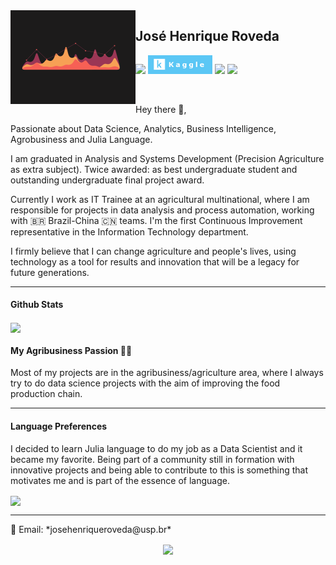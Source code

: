 <img align="left" alt="Area Chart" width="200" src="https://raw.githubusercontent.com/josehenriqueroveda/josehenriqueroveda/master/icon/areachart.gif">
<h2>José Henrique Roveda</h2>

<p align='left'>
<a href="https://www.linkedin.com/in/jhroveda/"><img height="30" src="https://img.shields.io/badge/LinkedIn-0077B5?style=for-the-badge&logo=linkedin&logoColor=white"></a>
<a href="https://www.kaggle.com/josehenriqueroveda"><img height="30" src="https://raw.githubusercontent.com/josehenriqueroveda/josehenriqueroveda/master/icon/kaggle-badge.png"></a>
 <a href="https://julialang.org/"><img height="30" src="https://img.shields.io/badge/-Julia-9558B2?style=for-the-badge&logo=julia&logoColor=white"></a>
<a href="https://stackoverflow.com/users/13136846/jos%c3%a9-henrique-roveda"><img height="30" src="https://img.shields.io/badge/Stack_Overflow-FE7A16?style=for-the-badge&logo=stack-overflow&logoColor=white"></a>
</p>
<br>

Hey there 👋,

Passionate about Data Science, Analytics, Business Intelligence, Agrobusiness and Julia Language.

I am graduated in Analysis and Systems Development (Precision Agriculture as extra subject). Twice awarded: as best undergraduate student and outstanding undergraduate final project award.

Currently I work as IT Trainee at an agricultural multinational, where I am responsible for projects in data analysis and process automation, working with 🇧🇷 Brazil-China 🇨🇳 teams.
I'm the first Continuous Improvement representative in the Information Technology department.

I firmly believe that I can change agriculture and people's lives, using technology as a tool for results and innovation that will be a legacy for future generations.

---
<h4>Github Stats</h4>

<a href="https://github.com/josehenriqueroveda/github-readme-stats">
  <img align="center" src="https://github-readme-stats.vercel.app/api?username=josehenriqueroveda&count_private=true&show_icons=true&theme=github_dark" />
</a>
<h4> My Agribusiness Passion 🌱🚜 </h4>
Most of my projects are in the agribusiness/agriculture area, where I always try to do data science projects with the aim of improving the food production chain.


---
<h4>Language Preferences</h4>
<p>I decided to learn Julia language to do my job as a Data Scientist and it became my favorite. Being part of a community still in formation with innovative projects and being able to contribute to this is something that motivates me and is part of the essence of language.</p>


<a href="https://github.com/josehenriqueroveda/github-readme-stats">
  <img align="center" src="https://github-readme-stats.vercel.app/api/top-langs/?username=josehenriqueroveda&layout=compact&langs_count=3&theme=github_dark" />
</a>



---

<p>📨 Email: *josehenriqueroveda@usp.br* </p>

<p align='center'>
<img align='center' src="https://visitor-badge.glitch.me/badge?page_id=josehenriqueroveda.visitor-badge">
<p/>
